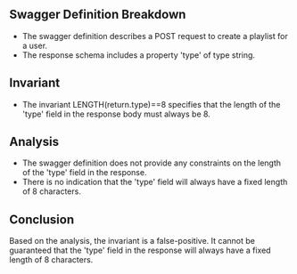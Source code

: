 ## Swagger Definition Breakdown
- The swagger definition describes a POST request to create a playlist for a user.
- The response schema includes a property 'type' of type string.

## Invariant
- The invariant LENGTH(return.type)==8 specifies that the length of the 'type' field in the response body must always be 8.

## Analysis
- The swagger definition does not provide any constraints on the length of the 'type' field in the response.
- There is no indication that the 'type' field will always have a fixed length of 8 characters.

## Conclusion
Based on the analysis, the invariant is a false-positive. It cannot be guaranteed that the 'type' field in the response will always have a fixed length of 8 characters.
